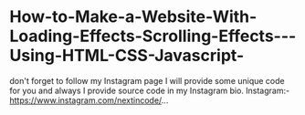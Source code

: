 # How-to-Make-a-Website-With-Loading-Effects-Scrolling-Effects---Using-HTML-CSS-Javascript-
 don't forget to follow my Instagram page I will provide some unique code for you and always I provide source code in my Instagram bio.   Instagram:- 
 https://www.instagram.com/nextincode/...
